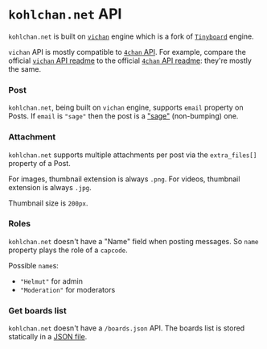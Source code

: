 # `kohlchan.net` API

`kohlchan.net` is built on [`vichan`](https://github.com/vichan-devel/vichan) engine which is a fork of [`Tinyboard`](https://github.com/savetheinternet/Tinyboard) engine.

`vichan` API is mostly compatible to [`4chan` API](https://github.com/catamphetamine/chanchan/blob/master/docs/4chan.org/API.md). For example, compare the official [`vichan` API readme](https://github.com/vichan-devel/vichan-API) to the official [`4chan` API readme](https://github.com/4chan/4chan-API): they're mostly the same.

### Post

`kohlchan.net`, being built on `vichan` engine, supports `email` property on Posts. If `email` is `"sage"` then the post is a ["sage"](https://knowyourmeme.com/memes/sage) (non-bumping) one.

### Attachment

`kohlchan.net` supports multiple attachments per post via the `extra_files[]` property of a Post.

For images, thumbnail extension is always `.png`. For videos, thumbnail extension is always `.jpg`.

Thumbnail size is `200px`.

### Roles

`kohlchan.net` doesn't have a "Name" field when posting messages. So `name` property plays the role of a `capcode`.

Possible `name`s:

* `"Helmut"` for admin
* `"Moderation"` for moderators

### Get boards list

`kohlchan.net` doesn't have a `/boards.json` API. The boards list is stored statically in a [JSON file](https://github.com/catamphetamine/chanchan/blob/master/chan/kohlchan/index.json).